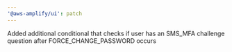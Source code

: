 ```yaml
---
'@aws-amplify/ui': patch
---
```


Added additional conditional that checks if user has an SMS_MFA challenge question after FORCE_CHANGE_PASSWORD occurs
